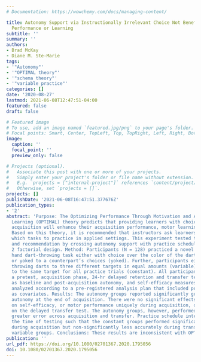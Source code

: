 ```yaml
---
# Documentation: https://wowchemy.com/docs/managing-content/

title: Autonomy Support via Instructionally Irrelevant Choice Not Beneficial for Motor
  Performance or Learning
subtitle: ''
summary: ''
authors:
- Brad McKay
- Diane M. Ste-Marie
tags:
- '"Autonomy"'
- '"OPTIMAL theory"'
- '"schema theory"'
- '"variable practice"'
categories: []
date: '2020-08-27'
lastmod: 2021-06-08T12:47:51-04:00
featured: false
draft: false

# Featured image
# To use, add an image named `featured.jpg/png` to your page's folder.
# Focal points: Smart, Center, TopLeft, Top, TopRight, Left, Right, BottomLeft, Bottom, BottomRight.
image:
  caption: ''
  focal_point: ''
  preview_only: false

# Projects (optional).
#   Associate this post with one or more of your projects.
#   Simply enter your project's folder or file name without extension.
#   E.g. `projects = ["internal-project"]` references `content/project/deep-learning/index.md`.
#   Otherwise, set `projects = []`.
projects: []
publishDate: '2021-06-08T16:47:51.377676Z'
publication_types:
- '2'
abstract: 'Purpose: The Optimizing Performance Through Motivation and Attention for
  Learning (OPTIMAL) theory predicts that providing learners with choices during skill
  acquisition will enhance their acquisition performance, motor learning, and expectancies.
  Based on this theory, it is recommended that instructors ask learners to choose
  which tasks to practice in applied settings. This experiment tested these predictions
  and recommendation by crossing autonomy support with practice schedule in a 2 ×
  2 factorial design. Method: Participants (N = 128) practiced a novel non-dominant
  hand dart-throwing task either with choice over the color of the dart flights (autonomy)
  or yoked to a counterpart’s choices (yoked). Further, participants either practiced
  throwing darts to three different targets in equal amounts (variable) or throwing
  to the same target for all practice trials (constant). All participants completed
  a pretest, acquisition phase, 24-hr delayed retention and transfer tests, as well
  as baseline and post-acquisition autonomy, and self-efficacy measures. Data were
  analyzed according to a pre-registered analysis plan that included pretest and gender
  as covariates. Results: The autonomy groups reported significantly greater perceived
  autonomy at the end of acquisition. There were no significant effects of autonomy
  on self-efficacy, or motor performance uniquely during acquisition, or uniquely
  on the delayed transfer test. The autonomy groups, however, performed with significantly
  greater error across acquisition and transfer. Practice schedule interacted with
  the time of testing such that the constant groups performed significantly more accurately
  during acquisition but non-significantly less accurately during transfer than the
  variable groups. Conclusions: These results are inconsistent with OPTIMAL theory.'
publication: ''
url_pdf: https://doi.org/10.1080/02701367.2020.1795056
doi: 10.1080/02701367.2020.1795056
---
```

